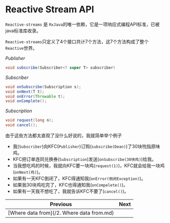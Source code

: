 # Reactive Stream API

`Reactive-streams` 是 `RxJava`的唯一依赖，它是一项响应式编程API标准，已被java标准库收录。

`Reactive-streams`只定义了4个接口共计7个方法，这7个方法构成了整个`Reactive`世界。

*Publisher<T>*

```java
void subscribe(Subscriber<? super T> subscriber)
```

*Subscriber<T>*

```java
void onSubscribe(Subscription s);
void onNext(T t);
void onError(Throwable t);
void onComplete();
```

*Subscription*

```java
void request(long n);
void cancel();
```

由于这些方法都太直观了没什么好说的，我就简单举个例子

- 我(`Subscriber`)向KFC(`Publisher`)订购(`subscribe(Dean)`)了30块吮指原味鸡。
- KFC把订单连同兑换券(`Subscription`)发送(`onSubscribe(30块鸡)`)给我。
- 当我想吃鸡的时候，我就向KFC要一块鸡(`request(1)`)，KFC就会给我一块鸡(`onNext(鸡)`)。
- 如果有一天KFC倒闭了，KFC得通知我(`onError(倒闭Exception)`)。
- 如果我30块鸡吃完了，KFC也得通知我(`onCompelete()`)。
- 如果有一天我不想吃了，我就告诉KFC不要了(`cancel()`)。

Previous | Next
--|--
 | [Where data from](/2. Where data from.md)